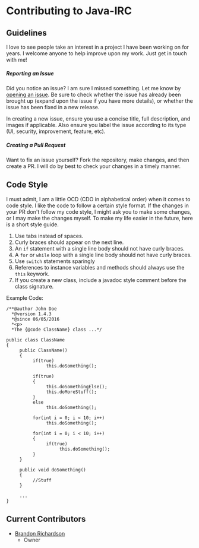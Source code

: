 # Contributing to Java-IRC

## Guidelines
I love to see people take an interest in a project I have been working on for years. I welcome anyone to help improve upon my work. Just get in touch with me!

##### Reporting an Issue
Did you notice an issue? I am sure I missed something. Let me know by [opening an issue](https://github.com/brandon1024/Java-IRC/issues). Be sure to check whether the issue has already been brought up (expand upon the issue if you have more details), or whether the issue has been fixed in a new release.

In creating a new issue, ensure you use a concise title, full description, and images if applicable. Also ensure you label the issue according to its type (UI, security, improvement, feature, etc).

##### Creating a Pull Request
Want to fix an issue yourself? Fork the repository, make changes, and then create a PR. I will do by best to check your changes in a timely manner.

## Code Style
I must admit, I am a little OCD (CDO in alphabetical order) when it comes to code style. I like the code to follow a certain style format. If the changes in your PR don't follow my code style, I might ask you to make some changes, or I may make the changes myself. To make my life easier in the future, here is a short style guide.

1. Use tabs instead of spaces.
2. Curly braces should appear on the next line.
3. An `if` statement with a single line body should not have curly braces.
4. A `for` or `while` loop with a single line body should not have curly braces.
5. Use `switch` statements sparingly
6. References to instance variables and methods should always use the `this` keywork.
7. If you create a new class, include a javadoc style comment before the class signature.

Example Code:
```
/**@author John Doe
  *@version 1.4.3
  *@since 06/05/2016
  *<p>
  *The {@code ClassName} class ...*/

public class ClassName
{
     public ClassName()
     {
          if(true)
               this.doSomething();
          
          if(true)
          {
               this.doSomethingElse();
               this.doMoreStuff();
          }
          else
               this.doSomething();
               
          for(int i = 0; i < 10; i++)
               this.doSomething();
               
          for(int i = 0; i < 10; i++)
          {
               if(true)
                    this.doSomething();
          }
     }
     
     public void doSomething()
     {
          //Stuff
     }
     
     ...
}
```

## Current Contributors
- [Brandon Richardson](https://github.com/brandon1024)
  - Owner
